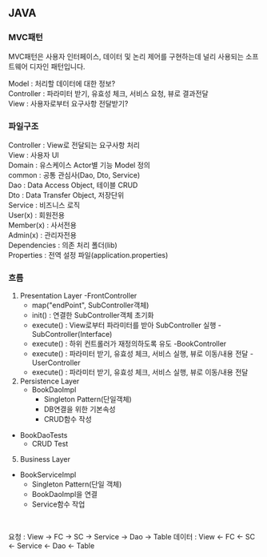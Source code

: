 ## JAVA

### MVC패턴
MVC패턴은 사용자 인터페이스, 데이터 및 논리 제어를 구현하는데 널리 사용되는 소프트웨어 디자인 패턴입니다. <br>

Model : 처리할 데이터에 대한 정보? <br>
Controller : 파라미터 받기, 유효성 체크, 서비스 요청, 뷰로 결과전달 <br>
View :  사용자로부터 요구사항 전달받기? <br>

### 파일구조
Controller : View로 전달되는 요구사항 처리 <br>
View : 사용자 UI <br>
Domain : 유스케이스 Actor별 기능 Model 정의 <br>
  common : 공통 관심사(Dao, Dto, Service) <br>
    Dao : Data Access Object, 테이블 CRUD <br>
    Dto : Data Transfer Object, 저장단위 <br>
    Service : 비즈니스 로직 <br>
  User(x) : 회원전용 <br>
  Member(x) : 사서전용 <br>
  Admin(x) : 관리자전용 <br>
Dependencies : 의존 처리 폴더(lib) <br>
Properties : 전역 설정 파일(application.properties) <br>

### 흐름
1. Presentation Layer
   -FrontController
     - map("endPoint", SubController객체)
     - init() : 연결한 SubController객체 초기화
     - execute() : View로부터 파라미터를 받아 SubController 실행
   -SubController(Interface)
     - execute() : 하위 컨트롤러가 재정의하도록 유도
   -BookController
     - execute() : 파라미터 받기, 유효성 체크, 서비스 실행, 뷰로 이동/내용 전달
   -UserController
     - execute() : 파라미터 받기, 유효성 체크, 서비스 실행, 뷰로 이동/내용 전달
3. Persistence Layer
   - BookDaoImpl
     - Singleton Pattern(단일객체)
     - DB연결을 위한 기본속성
     - CRUD함수 작성
  - BookDaoTests
     - CRUD Test
5. Business Layer
  - BookServiceImpl
     - Singleton Pattern(단일 객체)
     - BookDaoImpl을 연결
     - Service함수 작업

<br>

요청 : View -> FC -> SC -> Service -> Dao -> Table
데이터 : View <- FC <- SC <- Service <- Dao <- Table
























